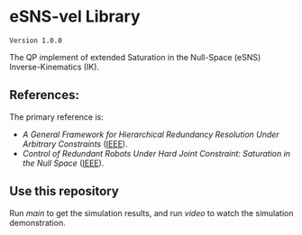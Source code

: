 # eSNS-vel Library
`Version 1.0.0`

The QP implement of extended Saturation in the Null-Space (eSNS) Inverse-Kinematics (IK).

## References:

The primary reference is:
- *A General Framework for Hierarchical Redundancy Resolution Under Arbitrary Constraints*
([IEEE](https://ieeexplore.ieee.org/abstract/document/10008952)).
- *Control of Redundant Robots Under Hard Joint Constraint: Saturation in the Null Space*
([IEEE](https://ieeexplore.ieee.org/document/7097068/)).


## Use this repository
Run *main* to get the simulation results, and run *video* to watch the simulation demonstration.




